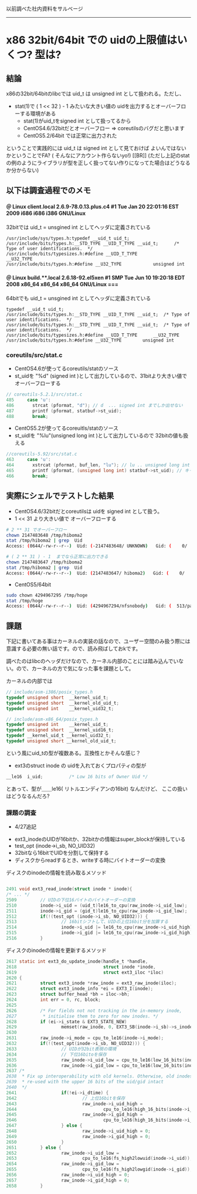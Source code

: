 以前調べた社内資料をサルベージ

----

# x86 32bit/64bit  での uidの上限値はいくつ? 型は? 

## 結論 

x86の32bit/64bitのlibcでは uid_t は unsigned int として扱われる。ただし、

 - stat(1)で ( 1 << 32 ) - 1 みたいな大きい値の uidを出力するとオーバーフローする環境がある
   - stat(1)がuid_tをsigned int として扱ってるから
    - CentOS4.6/32bitだとオーバーフロー => coreutilsのバグだと思います
    - CentOS5.2/64bit では正常に出力された 

ということで実践的には uid_t は signed int として見ておけば よいんではないかということでFA? ( そんなにアカウント作らないyo!)
[[BR]]
(ただし上記のstatの例のようにライブラリが型を正しく扱ってない作りになってた場合はどうなるか分からない)

## 以下は調査過程でのメモ 

#### ＠ Linux client.local 2.6.9-78.0.13.plus.c4 #1 Tue Jan 20 22:01:16 EST 2009 i686 i686 i386 GNU/Linux 

32bitでは uid_t = unsgined int としてヘッダに定義されている

```
/usr/include/sys/types.h:typedef __uid_t uid_t;
/usr/include/bits/types.h:__STD_TYPE __UID_T_TYPE __uid_t;      /* Type of user identifications.  */
/usr/include/bits/typesizes.h:#define __UID_T_TYPE              __U32_TYPE
/usr/include/bits/types.h:#define __U32_TYPE            unsigned int
```

####  ＠ Linux build.**.local 2.6.18-92.el5xen #1 SMP Tue Jun 10 19:20:18 EDT 2008 x86_64 x86_64 x86_64 GNU/Linux === 

64bitでも uid_t = unsgined int としてヘッダに定義されている

```
typedef __uid_t uid_t;
/usr/include/bits/types.h:__STD_TYPE __UID_T_TYPE __uid_t;	/* Type of user identifications.  */
/usr/include/bits/types.h:__STD_TYPE __UID_T_TYPE __uid_t;	/* Type of user identifications.  */
/usr/include/bits/typesizes.h:#define __UID_T_TYPE		__U32_TYPE
/usr/include/bits/types.h:#define __U32_TYPE		unsigned int
```

### coreutils/src/stat.c 

 - CentOS4.6が使ってるcoreutils/statのソース
  - st_uidを "%d" (signed int )として出力しているので、31bitより大きい値で オーバーフローする

```c
// coreutils-5.2.1/src/stat.c
485     case 'u':
486       strcat (pformat, "d"); // d  ... signed int までしか出せない
487       printf (pformat, statbuf->st_uid);
488       break;
```

 - CentOS5.2が使ってるcoreuitls/statのソース
  - st_uidlを "%lu"(unsigned long int )として出力しているので 32bitの値も扱える

```c
//coreutils-5.92/src/stat.c
463     case 'u':
464       xstrcat (pformat, buf_len, "lu"); // lu .. unsigned long int 
465       printf (pformat, (unsigned long int) statbuf->st_uid); // キャストしている
466       break;
```

## 実際にシェルでテストした結果

 - CentOS4.6/32bitだとcoreutilsは uidを signed int として扱う。
  -  1 << 31 より大きい値で オーバーフローする

```sh
# 2 ** 31 でオーバーフロー
chown 2147483648 /tmp/hiboma2
stat /tmp/hiboma2 | grep  Uid
Access: (0644/-rw-r--r--)  Uid: (-2147483648/ UNKNOWN)   Gid: (    0/    root)

# ( 2 ** 31 ) - 1  までなら正常に出力できる
chown 2147483647 /tmp/hiboma2
stat /tmp/hiboma2 | grep  Uid
Access: (0644/-rw-r--r--)  Uid: (2147483647/ hiboma2)   Gid: (    0/    root)
```

 - CentOS5/64bit

```sh
sudo chown 4294967295 /tmp/hoge
stat /tmp/hoge                 
Access: (0644/-rw-r--r--)  Uid: (4294967294/nfsnobody)   Gid: (  513/paperboy)
```

## 課題

下記に書いてある事はカーネルの実装の話なので、ユーザー空間のみ扱う際には意識する必要の無い話です。ので、読み飛ばしておkです。

調べたのはlibcのヘッダだけなので、カーネル内部のことには踏み込んでいない。ので、カーネルの方で気になった事を課題として。

カーネルの内部では

```c
// include/asm-i386/posix_types.h
typedef unsigned short  __kernel_uid_t;
typedef unsigned short  __kernel_old_uid_t;
typedef unsigned int    __kernel_uid32_t;

// include/asm-x86_64/posix_types.h
typedef unsigned int    __kernel_uid_t;
typedef unsigned short  __kernel_uid16_t;
typedef __kernel_uid_t __kernel_uid32_t;
typedef unsigned short __kernel_old_uid_t;
```

という風にuid_tの型が複数ある。互換性とかそんな感じ？

 - ext3のstruct inode の uidを入れておくプロパティの型が

```c
__le16  i_uid;          /* Low 16 bits of Owner Uid */
```

とあって、型が＿＿le16( リトルエンディアンの16bit) なんだけど、 ここの扱いはどうなるんだろ?

### 課題の調査

* 4/27追記

 - ext3_inodeのUIDが16bitか、32bitかの情報はsuper_blockが保持している
  - test_opt (inode->i_sb, NO_UID32)
  - 32bitなら16bitでUIDを分割して保持する
 - ディスクからreadするとき、writeする時にバイトオーダーの変換

ディスクのinodeの情報を読み取るメソッド

```c

2491 void ext3_read_inode(struct inode * inode){
/* ... */
2509         // UIDの下位16バイトのバイトオーダーの変換
2510         inode->i_uid = (uid_t)le16_to_cpu(raw_inode->i_uid_low);
2511         inode->i_gid = (gid_t)le16_to_cpu(raw_inode->i_gid_low);
2512         if(!(test_opt (inode->i_sb, NO_UID32))) {
2513                 // 16bitシフトして、UIDの上位16bit分を加算する
2514                 inode->i_uid |= le16_to_cpu(raw_inode->i_uid_high) << 16;
2515                 inode->i_gid |= le16_to_cpu(raw_inode->i_gid_high) << 16;
2516         }
```

ディスクのinodeの情報を更新するメソッド

```c
2617 static int ext3_do_update_inode(handle_t *handle,
2618                                 struct inode *inode,
2619                                 struct ext3_iloc *iloc)
2620 {
2621         struct ext3_inode *raw_inode = ext3_raw_inode(iloc);
2622         struct ext3_inode_info *ei = EXT3_I(inode);
2623         struct buffer_head *bh = iloc->bh;
2624         int err = 0, rc, block;
2625 
2626         /* For fields not not tracking in the in-memory inode,
2627          * initialise them to zero for new inodes. */
2628         if (ei->i_state & EXT3_STATE_NEW)
2629                 memset(raw_inode, 0, EXT3_SB(inode->i_sb)->s_inode_size);
2630 
2631         raw_inode->i_mode = cpu_to_le16(inode->i_mode);
2632         if(!(test_opt(inode->i_sb, NO_UID32))) {
2633                 // UIDが32bit表現の環境
2634                 // 下位16bitoを保存
2635                 raw_inode->i_uid_low = cpu_to_le16(low_16_bits(inode->i_uid));
2636                 raw_inode->i_gid_low = cpu_to_le16(low_16_bits(inode->i_gid));
2637 /*
2638  * Fix up interoperability with old kernels. Otherwise, old inodes get
2639  * re-used with the upper 16 bits of the uid/gid intact
2640  */
2641                 if(!ei->i_dtime) {
2642                         // 上位16bitを保存
2643                         raw_inode->i_uid_high =
2644                                 cpu_to_le16(high_16_bits(inode->i_uid));
2645                         raw_inode->i_gid_high =
2646                                 cpu_to_le16(high_16_bits(inode->i_gid));
2647                 } else {
2648                         raw_inode->i_uid_high = 0;
2649                         raw_inode->i_gid_high = 0;
2650                 }
2651         } else {
2652                 raw_inode->i_uid_low =
2653                         cpu_to_le16(fs_high2lowuid(inode->i_uid));
2654                 raw_inode->i_gid_low =
2655                         cpu_to_le16(fs_high2lowgid(inode->i_gid));
2656                 raw_inode->i_uid_high = 0;
2657                 raw_inode->i_gid_high = 0;
2658         }
```



